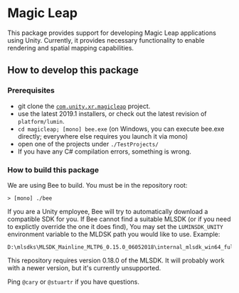 # Magic Leap

This package provides support for developing Magic Leap applications using Unity. 
Currently, it provides necessary functionality to enable rendering and spatial mapping
capabilities.

## How to develop this package

### Prerequisites

- git clone the [`com.unity.xr.magicleap`](https://github.cds.internal.unity3d.com/xr/sdk/magicleap) project.
- use the latest 2019.1 installers, or check out the latest revision of `platform/lumin`.
- `cd magicleap; [mono] bee.exe` (on Windows, you can execute bee.exe directly; everywhere else requires you launch it via mono)
- open one of the projects under `./TestProjects/`
- If you have any C# compilation errors, something is wrong.

### How to build this package

We are using Bee to build. You must be in the repository root:

```
> [mono] ./bee
```

If you are a Unity employee, Bee will try to automatically download a compatible SDK for you. If Bee cannot find a suitable MLSDK (or if you need to explictly override the one it does find), You may set the `LUMINSDK_UNITY` environment variable to the MLDSK path you would like to use. Example:
```
D:\mlsdks\MLSDK_Mainline_MLTP6_0.15.0_06052018\internal_mlsdk_win64_full\mlsdk
```

This repository requires version 0.18.0 of the MLSDK. It will probably work with a newer version, but it's currently unsupported.

Ping `@cary` or `@stuartr` if you have questions.